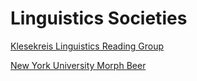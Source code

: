 # Linguistics Societies

[Klesekreis Linguistics Reading Group](https://sympa.cms.hu-berlin.de/sympa/subscribe/klesekreis?previous_action=info
)

[New York University Morph Beer](https://wp.nyu.edu/morphbeer/)
[]()
[]()
[]()

